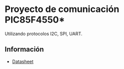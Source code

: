 # Proyecto de comunicación PIC85F4550*

Utilizando protocolos I2C, SPI, UART.

## Información
- [Datasheet](https://ww1.microchip.com/downloads/aemDocuments/documents/OTH/ProductDocuments/DataSheets/39632e.pdf)


